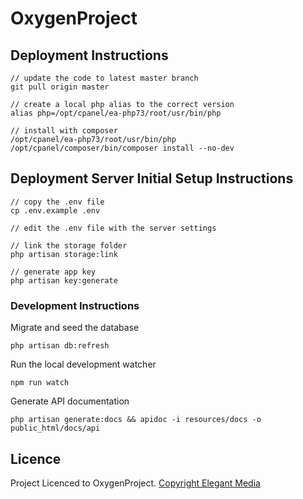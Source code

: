 # OxygenProject

## Deployment Instructions

```
// update the code to latest master branch
git pull origin master

// create a local php alias to the correct version
alias php=/opt/cpanel/ea-php73/root/usr/bin/php

// install with composer
/opt/cpanel/ea-php73/root/usr/bin/php /opt/cpanel/composer/bin/composer install --no-dev
```

## Deployment Server Initial Setup Instructions

```
// copy the .env file
cp .env.example .env

// edit the .env file with the server settings

// link the storage folder
php artisan storage:link

// generate app key
php artisan key:generate
```

### Development Instructions

Migrate and seed the database
```
php artisan db:refresh
```

Run the local development watcher
```
npm run watch
```

Generate API documentation
```
php artisan generate:docs && apidoc -i resources/docs -o public_html/docs/api
```

## Licence

Project Licenced to OxygenProject. [Copyright Elegant Media](https://www.elegantmedia.com.au)